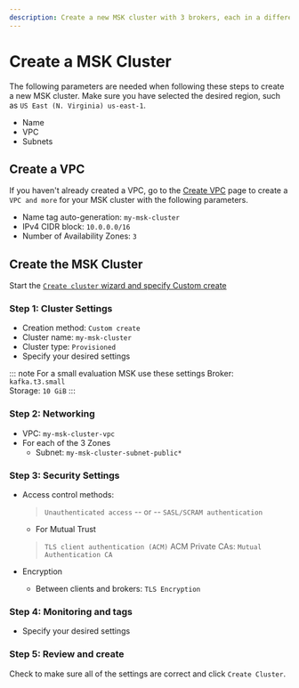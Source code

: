 ```yaml
---
description: Create a new MSK cluster with 3 brokers, each in a different availability zone.
---
```


# Create a MSK Cluster

The following parameters are needed when following these steps to create a new MSK cluster. Make sure you have selected the desired region, such as `US East (N. Virginia) us-east-1`.

- Name
- VPC
- Subnets

## Create a VPC

If you haven't already created a VPC, go to the [Create VPC](https://console.aws.amazon.com/vpcconsole/home#CreateVpc:createMode=vpcWithResources) page to create a `VPC and more` for your MSK cluster with the following parameters.

- Name tag auto-generation: `my-msk-cluster`
- IPv4 CIDR block: `10.0.0.0/16`
- Number of Availability Zones: `3`

## Create the MSK Cluster

Start the [`Create cluster` wizard and specify Custom create](https://console.aws.amazon.com/msk/home#/cluster/create?isCustomCreate=true&isProvisionedCreate=true)

### Step 1: Cluster Settings

- Creation method: `Custom create`
- Cluster name: `my-msk-cluster`
- Cluster type: `Provisioned`
- Specify your desired settings

::: note For a small evaluation MSK use these settings
Broker: `kafka.t3.small`\
Storage: `10 GiB`
:::

### Step 2: Networking

- VPC: `my-msk-cluster-vpc`
- For each of the 3 Zones
  - Subnet: `my-msk-cluster-subnet-public*`

### Step 3: Security Settings

- Access control methods:
  > `Unauthenticated access`
  > -- or --
  > `SASL/SCRAM authentication`
  - For Mutual Trust
  > `TLS client authentication (ACM)`
  > ACM Private CAs: `Mutual Authentication CA`


- Encryption
  - Between clients and brokers: `TLS Encryption`

### Step 4: Monitoring and tags

- Specify your desired settings

### Step 5: Review and create

Check to make sure all of the settings are correct and click `Create Cluster`.
